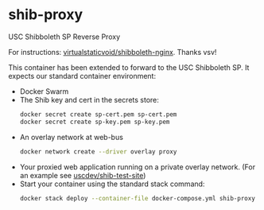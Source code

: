 # shib-proxy
USC Shibboleth SP Reverse Proxy

For instructions: [virtualstaticvoid/shibboleth-nginx](https://hub.docker.com/r/virtualstaticvoid/shibboleth-nginx/). Thanks vsv!

This container has been extended to forward to the USC Shibboleth SP.
It expects our standard container environment:

- Docker Swarm
- The Shib key and cert in the secrets store:
  ````bash
  docker secret create sp-cert.pem sp-cert.pem
  docker secret create sp-key.pem sp-key.pem
  ````
- An overlay network at web-bus
  ````bash
  docker network create --driver overlay proxy
  ````
- Your proxied web application running on a private overlay network.
(For an example see [uscdev/shib-test-site](https://hub.docker.com/r/uscdev/shib-test-site/))
- Start your container using the standard stack command:
  ````bash
  docker stack deploy --container-file docker-compose.yml shib-proxy
  ````
  